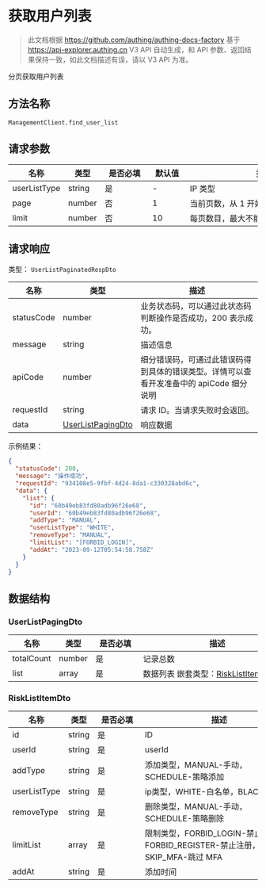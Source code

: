 # 获取用户列表

<!--
  警告⚠️：
  不要直接修改该文档，
  https://github.com/Authing/authing-docs-factory
  使用该项目进行生成
-->

<LastUpdated />

> 此文档根据 https://github.com/authing/authing-docs-factory 基于 https://api-explorer.authing.cn V3 API 自动生成，和 API 参数、返回结果保持一致，如此文档描述有误，请以 V3 API 为准。

分页获取用户列表

## 方法名称

`ManagementClient.find_user_list`

## 请求参数

| 名称 | 类型 | <div style="width:80px">是否必填</div> | <div style="width:60px">默认值</div> | <div style="width:300px">描述</div> | <div style="width:200px">示例值</div> |
| ---- | ---- | ---- | ---- | ---- | ---- |
 | userListType | string  | 是 | - | IP 类型  | `BLACK` |
 | page | number  | 否 | 1 | 当前页数，从 1 开始  | `1` |
 | limit | number  | 否 | 10 | 每页数目，最大不能超过 50，默认为 10  | `10` |




## 请求响应

类型： `UserListPaginatedRespDto`

| 名称 | 类型 | 描述 |
| ---- | ---- | ---- |
| statusCode | number | 业务状态码，可以通过此状态码判断操作是否成功，200 表示成功。 |
| message | string | 描述信息 |
| apiCode | number | 细分错误码，可通过此错误码得到具体的错误类型。详情可以查看开发准备中的 apiCode 细分说明 |
| requestId | string | 请求 ID。当请求失败时会返回。 |
| data | <a href="#UserListPagingDto">UserListPagingDto</a> | 响应数据 |



示例结果：

```json
{
  "statusCode": 200,
  "message": "操作成功",
  "requestId": "934108e5-9fbf-4d24-8da1-c330328abd6c",
  "data": {
    "list": {
      "id": "60b49eb83fd80adb96f26e68",
      "userId": "60b49eb83fd80adb96f26e68",
      "addType": "MANUAL",
      "userListType": "WHITE",
      "removeType": "MANUAL",
      "limitList": "[FORBID_LOGIN]",
      "addAt": "2023-09-12T05:54:58.758Z"
    }
  }
}
```

## 数据结构


### <a id="UserListPagingDto"></a> UserListPagingDto

| 名称 | 类型 | <div style="width:80px">是否必填</div> | <div style="width:300px">描述</div> | <div style="width:200px">示例值</div> |
| ---- |  ---- | ---- | ---- | ---- |
| totalCount | number | 是 | 记录总数   |  |
| list | array | 是 | 数据列表 嵌套类型：<a href="#RiskListItemDto">RiskListItemDto</a>。  |  |


### <a id="RiskListItemDto"></a> RiskListItemDto

| 名称 | 类型 | <div style="width:80px">是否必填</div> | <div style="width:300px">描述</div> | <div style="width:200px">示例值</div> |
| ---- |  ---- | ---- | ---- | ---- |
| id | string | 是 | ID   |  `60b49eb83fd80adb96f26e68` |
| userId | string | 是 | userId   |  `60b49eb83fd80adb96f26e68` |
| addType | string | 是 | 添加类型，MANUAL-手动，SCHEDULE-策略添加   |  `MANUAL` |
| userListType | string | 是 | ip类型，WHITE-白名单，BLACK-黑名单   |  `WHITE` |
| removeType | string | 是 | 删除类型，MANUAL-手动，SCHEDULE-策略删除   |  `MANUAL` |
| limitList | array | 是 | 限制类型，FORBID_LOGIN-禁止登录，FORBID_REGISTER-禁止注册，SKIP_MFA-跳过 MFA   |  `[FORBID_LOGIN]` |
| addAt | string | 是 | 添加时间   |  `2023-09-12T05:54:58.758Z` |


